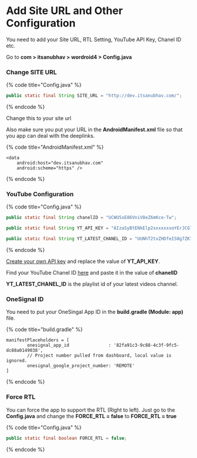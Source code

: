 # Add Site URL and Other Configuration

You need to add your Site URL, RTL Setting, YouTube API Key, Chanel ID etc.

Go to **com > itsanubhav > wordroid4 > Config.java**

### **Change SITE URL**

{% code title="Config.java" %}
```java
public static final String SITE_URL = "http://dev.itsanubhav.com/";
```
{% endcode %}

Change this to your site url 

Also make sure you put your URL in the **AndroidManifest.xml** file so that you app can deal with the deeplinks.

{% code title="AndroidManifest.xml" %}
```markup
<data
    android:host="dev.itsanubhav.com"
    android:scheme="https" />
```
{% endcode %}

 

### YouTube Configuration

{% code title="Config.java" %}
```java
public static final String chanelID = "UCWU5xE86VniV8eZ6mKce-Tw";

public static final String YT_API_KEY = "AIzaSyBtENkElp2xxxxxxxoYErJCGlMY8XPxxxxx";

public static final String YT_LATEST_CHANEL_ID = "UUNhT2txZHDfeIS0g7ZK7uRg";
```
{% endcode %}

 [Create your own API key](https://www.slickremix.com/docs/get-api-key-for-youtube/) and replace the value of **YT\_API\_KEY**.

Find your YouTube Chanel ID [here](https://commentpicker.com/youtube-channel-id.php) and paste it in the value of **chanelID**

**YT\_LATEST\_CHANEL\_ID** is the playlist id of your latest videos channel.

### OneSignal ID

You need to put your OneSingal App ID in the **build.gradle (Module: app)** file.



{% code title="build.gradle" %}
```
manifestPlaceholders = [
        onesignal_app_id               : '82fa91c3-9c88-4c3f-9fc5-dc88a0149038',
        // Project number pulled from dashboard, local value is ignored.
        onesignal_google_project_number: 'REMOTE'
]
```
{% endcode %}

###  Force RTL

You can force the app to support the RTL (Right to left). Just go to the **Config.java** and change the **FORCE\_RTL = false** to **FORCE\_RTL = true**

{% code title="Config.java" %}
```java
public static final boolean FORCE_RTL = false;
```
{% endcode %}

 
